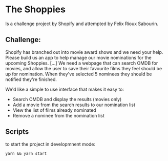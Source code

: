 # The Shoppies

Is a challenge project by Shopify and attempted by Felix Rioux Sabourin.

## Challenge:

Shopify has branched out into movie award shows and we need your help. Please build us an app to help manage our movie nominations for the upcoming Shoppies.
[...]
We need a webpage that can search OMDB for movies, and allow the user to save their favourite films they feel should be up for nomination. When they've selected 5 nominees they should be notified they're finished.

We'd like a simple to use interface that makes it easy to:

- Search OMDB and display the results (movies only)
- Add a movie from the search results to our nomination list
- View the list of films already nominated
- Remove a nominee from the nomination list

## Scripts

to start the project in developmnent mode:

`yarn && yarn start`
